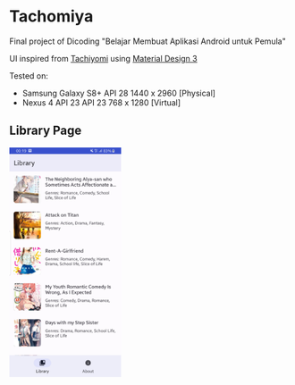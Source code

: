 # Tachomiya
Final project of Dicoding "Belajar Membuat Aplikasi Android untuk Pemula"

UI inspired from [Tachiyomi](https://tachiyomi.org/) using [Material Design 3](https://m3.material.io/)

Tested on:
- Samsung Galaxy S8+ API 28 1440 x 2960 [Physical]
- Nexus 4 API 23 API 23 768 x 1280 [Virtual]

## Library Page
<img src="https://github.com/gafilianog/Tachomiya/blob/master/library_page.jpg" width="200">
